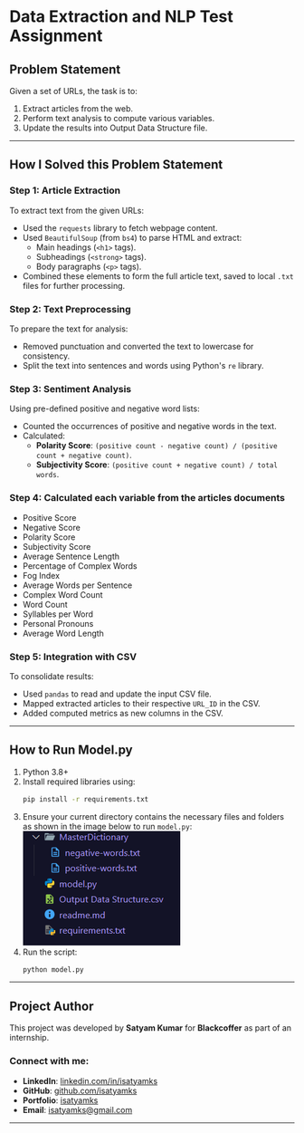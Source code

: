 # Data Extraction and NLP Test Assignment

## Problem Statement

Given a set of URLs, the task is to:
1. Extract articles from the web.
2. Perform text analysis to compute various variables.
3. Update the results into Output Data Structure file.

____________________________________________________________________________________________________________________________________________________

## How I Solved this Problem Statement

### Step 1: Article Extraction
To extract text from the given URLs:
- Used the `requests` library to fetch webpage content.
- Used `BeautifulSoup` (from `bs4`) to parse HTML and extract:
   - Main headings (`<h1>` tags).
   - Subheadings (`<strong>` tags).
   - Body paragraphs (`<p>` tags).
- Combined these elements to form the full article text, saved to local `.txt` files for further processing.

### Step 2: Text Preprocessing
To prepare the text for analysis:
- Removed punctuation and converted the text to lowercase for consistency.
- Split the text into sentences and words using Python's `re` library.

### Step 3: Sentiment Analysis
Using pre-defined positive and negative word lists:
- Counted the occurrences of positive and negative words in the text.
- Calculated:
   - **Polarity Score**: `(positive count - negative count) / (positive count + negative count)`.
   - **Subjectivity Score**: `(positive count + negative count) / total words`.

### Step 4: Calculated each variable from the articles documents
- Positive Score
- Negative Score
- Polarity Score
- Subjectivity Score
- Average Sentence Length
- Percentage of Complex Words
- Fog Index
- Average Words per Sentence
- Complex Word Count
- Word Count
- Syllables per Word
- Personal Pronouns
- Average Word Length

### Step 5: Integration with CSV
To consolidate results:
- Used `pandas` to read and update the input CSV file.
- Mapped extracted articles to their respective `URL_ID` in the CSV.
- Added computed metrics as new columns in the CSV.

_________________________________________________________________________________________________________________________________________________________

## How to Run Model.py
1. Python 3.8+
2. Install required libraries using:
    ```bash
    pip install -r requirements.txt
    ```
3. Ensure your current directory contains the necessary files and folders as shown in the image below to run `model.py`:
    ![Directory](image.png)
4. Run the script:
    ```bash
    python model.py
    ```

____________________________________________________________________________________________________________________________________________________________

## Project Author

This project was developed by **Satyam Kumar** for **Blackcoffer** as part of an internship.

### Connect with me:
- **LinkedIn**: [linkedin.com/in/isatyamks](https://linkedin.com/in/isatyamks)
- **GitHub**: [github.com/isatyamks](https://github.com/isatyamks)
- **Portfolio**: [isatyamks](https://isatyamks.vercel.app)
- **Email**: [isatyamks@gmail.com](mailto:isatyamks@gmail.com)

_____________________________________________________________________________________________________________________________________________________________

